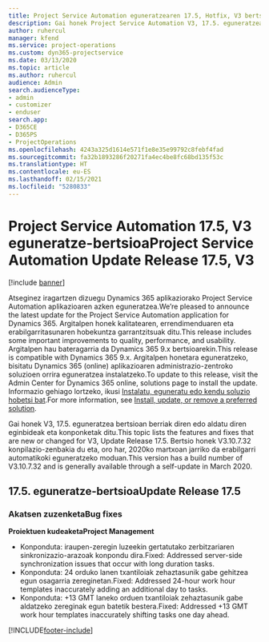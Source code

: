 ```yaml
---
title: Project Service Automation eguneratzearen 17.5, Hotfix, V3 bertsioko berrikuntzak edo aldaketak
description: Gai honek Project Service Automation V3, 17.5. eguneratzean erabilgarri dauden eginbideak eta konponketak ditu.
author: ruhercul
manager: kfend
ms.service: project-operations
ms.custom: dyn365-projectservice
ms.date: 03/13/2020
ms.topic: article
ms.author: ruhercul
audience: Admin
search.audienceType:
- admin
- customizer
- enduser
search.app:
- D365CE
- D365PS
- ProjectOperations
ms.openlocfilehash: 4243a325d1614e571f1e8e35e99792c8febf4fad
ms.sourcegitcommit: fa32b1893286f20271fa4ec4be8fc68bd135f53c
ms.translationtype: HT
ms.contentlocale: eu-ES
ms.lasthandoff: 02/15/2021
ms.locfileid: "5280833"
---
```

# <a name="project-service-automation-update-release-175-v3"></a><span data-ttu-id="25658-103">Project Service Automation 17.5, V3 eguneratze-bertsioa</span><span class="sxs-lookup"><span data-stu-id="25658-103">Project Service Automation Update Release 17.5, V3</span></span>

[!include [banner](../includes/psa-now-project-operations.md)]

<span data-ttu-id="25658-104">Atseginez iragartzen dizuegu Dynamics 365 aplikaziorako Project Service Automation aplikazioaren azken eguneratzea.</span><span class="sxs-lookup"><span data-stu-id="25658-104">We’re pleased to announce the latest update for the Project Service Automation application for Dynamics 365.</span></span> <span data-ttu-id="25658-105">Argitalpen honek kalitatearen, errendimenduaren eta erabilgarritasunaren hobekuntza garrantzitsuak ditu.</span><span class="sxs-lookup"><span data-stu-id="25658-105">This release includes some important improvements to quality, performance, and usability.</span></span>  <span data-ttu-id="25658-106">Argitalpen hau bateragarria da Dynamics 365 9.x bertsioarekin.</span><span class="sxs-lookup"><span data-stu-id="25658-106">This release is compatible with Dynamics 365 9.x.</span></span> <span data-ttu-id="25658-107">Argitalpen honetara eguneratzeko, bisitatu Dynamics 365 (online) aplikazioaren administrazio-zentroko soluzioen orrira eguneratzea instalatzeko.</span><span class="sxs-lookup"><span data-stu-id="25658-107">To update to this release, visit the Admin Center for Dynamics 365 online, solutions page to install the update.</span></span> <span data-ttu-id="25658-108">Informazio gehiago lortzeko, ikusi [Instalatu, eguneratu edo kendu soluzio hobetsi bat](https://docs.microsoft.com/power-platform/admin/install-remove-preferred-solution).</span><span class="sxs-lookup"><span data-stu-id="25658-108">For more information, see [Install, update, or remove a preferred solution](https://docs.microsoft.com/power-platform/admin/install-remove-preferred-solution).</span></span>

<span data-ttu-id="25658-109">Gai honek V3, 17.5. eguneratzea bertsioan berriak diren edo aldatu diren eginbideak eta konponketak ditu.</span><span class="sxs-lookup"><span data-stu-id="25658-109">This topic lists the features and fixes that are new or changed for V3, Update Release 17.5.</span></span> <span data-ttu-id="25658-110">Bertsio honek V3.10.7.32 konpilazio-zenbakia du eta, oro har, 2020ko martxoan jarriko da erabilgarri automatikoki eguneratzeko moduan.</span><span class="sxs-lookup"><span data-stu-id="25658-110">This version has a build number of V3.10.7.32 and is generally available through a self-update in March 2020.</span></span>


## <a name="update-release-175"></a><span data-ttu-id="25658-111">17.5. eguneratze-bertsioa</span><span class="sxs-lookup"><span data-stu-id="25658-111">Update Release 17.5</span></span>

### <a name="bug-fixes"></a><span data-ttu-id="25658-112">Akatsen zuzenketa</span><span class="sxs-lookup"><span data-stu-id="25658-112">Bug fixes</span></span>


<span data-ttu-id="25658-113">**Proiektuen kudeaketa**</span><span class="sxs-lookup"><span data-stu-id="25658-113">**Project Management**</span></span>

- <span data-ttu-id="25658-114">Konponduta: iraupen-zeregin luzeekin gertatutako zerbitzariaren sinkronizazio-arazoak konpondu dira.</span><span class="sxs-lookup"><span data-stu-id="25658-114">Fixed: Addressed server-side synchronization issues that occur with long duration tasks.</span></span>
- <span data-ttu-id="25658-115">Konponduta: 24 orduko lanen txantiloiak zehaztasunik gabe gehitzea egun osagarria zereginetan.</span><span class="sxs-lookup"><span data-stu-id="25658-115">Fixed: Addressed 24-hour work hour templates inaccurately adding an additional day to tasks.</span></span>
- <span data-ttu-id="25658-116">Konponduta: +13 GMT laneko orduen txantiloiak zehaztasunik gabe aldatzeko zereginak egun batetik bestera.</span><span class="sxs-lookup"><span data-stu-id="25658-116">Fixed: Addressed +13 GMT work hour templates inaccurately shifting tasks one day ahead.</span></span>



[!INCLUDE[footer-include](../includes/footer-banner.md)]